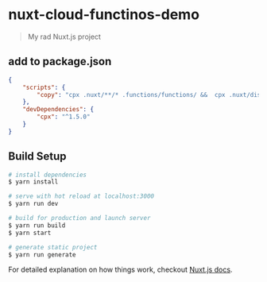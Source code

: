 # nuxt-cloud-functinos-demo

> My rad Nuxt.js project

## add to package.json

```json
{
    "scripts": {
        "copy": "cpx .nuxt/**/* .functions/functions/ &&  cpx .nuxt/dist/client/**/* .functions/hosting/static/ &&  cpx static/**/* .functions/hosting/"
    },
    "devDependencies": {
        "cpx": "^1.5.0"
    }
}
```

## Build Setup

``` bash
# install dependencies
$ yarn install

# serve with hot reload at localhost:3000
$ yarn run dev

# build for production and launch server
$ yarn run build
$ yarn start

# generate static project
$ yarn run generate
```

For detailed explanation on how things work, checkout [Nuxt.js docs](https://nuxtjs.org).

